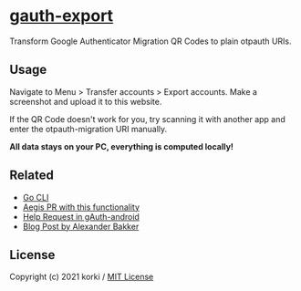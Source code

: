 # [gauth-export](https://ga.mimisiku.dev)

Transform Google Authenticator Migration QR Codes to plain otpauth URIs.

## Usage

Navigate to Menu > Transfer accounts > Export accounts.
Make a screenshot and upload it to this website.

If the QR Code doesn't work for you, try scanning it with another app and enter the otpauth-migration URI manually.

**All data stays on your PC, everything is computed locally!**

## Related

- [Go CLI](https://github.com/dim13/otpauth)
- [Aegis PR with this functionality](https://github.com/beemdevelopment/Aegis/pull/406/files)
- [Help Request in gAuth-android](https://github.com/google/google-authenticator-android/issues/118)
- [Blog Post by Alexander Bakker](https://alexbakker.me/post/parsing-google-auth-export-qr-code.html)

## License

Copyright (c) 2021 korki / [MIT License](./LICENSE)
